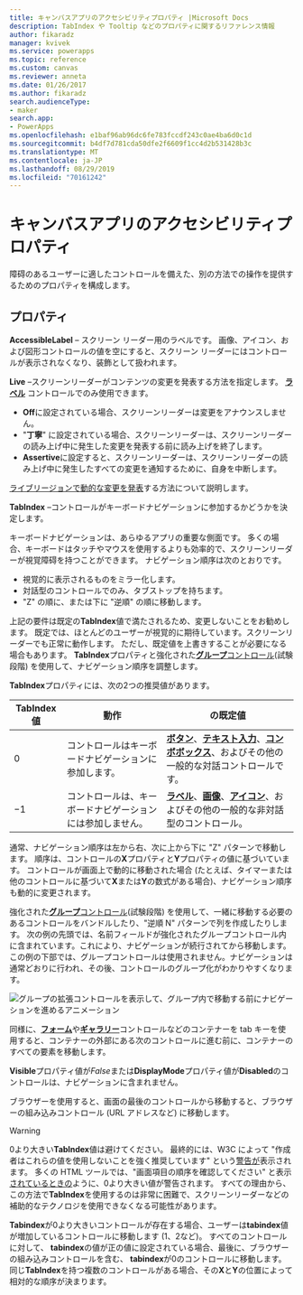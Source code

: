 ```yaml
---
title: キャンバスアプリのアクセシビリティプロパティ |Microsoft Docs
description: TabIndex や Tooltip などのプロパティに関するリファレンス情報
author: fikaradz
manager: kvivek
ms.service: powerapps
ms.topic: reference
ms.custom: canvas
ms.reviewer: anneta
ms.date: 01/26/2017
ms.author: fikaradz
search.audienceType:
- maker
search.app:
- PowerApps
ms.openlocfilehash: e1baf96ab96dc6fe783fccdf243c0ae4ba6d0c1d
ms.sourcegitcommit: b4df7d781cda50dfe2f6609f1cc4d2b531428b3c
ms.translationtype: MT
ms.contentlocale: ja-JP
ms.lasthandoff: 08/29/2019
ms.locfileid: "70161242"
---
```

# <a name="accessibility-properties-for-canvas-apps"></a>キャンバスアプリのアクセシビリティプロパティ

障碍のあるユーザーに適したコントロールを備えた、別の方法での操作を提供するためのプロパティを構成します。

## <a name="properties"></a>プロパティ

**AccessibleLabel** – スクリーン リーダー用のラベルです。 画像、アイコン、および図形コントロールの値を空にすると、スクリーン リーダーにはコントロールが表示されなくなり、装飾として扱われます。

**Live** –スクリーンリーダーがコンテンツの変更を発表する方法を指定します。 **[ラベル](control-text-box.md)** コントロールでのみ使用できます。

* **Off**に設定されている場合、スクリーンリーダーは変更をアナウンスしません。
* "**丁寧**" に設定されている場合、スクリーンリーダーは、スクリーンリーダーの読み上げ中に発生した変更を発表する前に読み上げを終了します。
* **Assertive**に設定すると、スクリーンリーダーは、スクリーンリーダーの読み上げ中に発生したすべての変更を通知するために、自身を中断します。

[ライブリージョンで動的な変更を発表](../accessible-apps-live-regions.md)する方法について説明します。

**TabIndex** –コントロールがキーボードナビゲーションに参加するかどうかを決定します。

キーボードナビゲーションは、あらゆるアプリの重要な側面です。  多くの場合、キーボードはタッチやマウスを使用するよりも効率的で、スクリーンリーダーが視覚障碍を持つことができます。  ナビゲーション順序は次のとおりです。
- 視覚的に表示されるものをミラー化します。
- 対話型のコントロールでのみ、タブストップを持ちます。
- "Z" の順に、または下に "逆順" の順に移動します。

上記の要件は既定の**TabIndex**値で満たされるため、変更しないことをお勧めします。  既定では、ほとんどのユーザーが視覚的に期待しています。スクリーンリーダーでも正常に動作します。  ただし、既定値を上書きすることが必要になる場合もあります。  **TabIndex**プロパティと強化された[**グループ**コントロール](https://powerapps.microsoft.com/en-us/blog/enhanced-group-experimental-control-with-layout-control-and-nesting/)(試験段階) を使用して、ナビゲーション順序を調整します。  

**TabIndex**プロパティには、次の2つの推奨値があります。

| TabIndex 値 | 動作 | の既定値 |
|----------------|----------|-------------|
| 0 | コントロールはキーボードナビゲーションに参加します。 | [**ボタン**](control-button.md)、[**テキスト入力**](control-text-input.md)、[**コンボボックス**](control-combo-box.md)、およびその他の一般的な対話コントロールです。 |
| &minus;1 | コントロールは、キーボードナビゲーションには参加しません。 | [**ラベル**](control-text-box.md)、[**画像**](control-image.md)、[**アイコン**](control-shapes-icons.md)、およびその他の一般的な非対話型のコントロール。 |

通常、ナビゲーション順序は左から右、次に上から下に "Z" パターンで移動します。 順序は、コントロールの**X**プロパティと**Y**プロパティの値に基づいています。 コントロールが画面上で動的に移動された場合 (たとえば、タイマーまたは他のコントロールに基づいて**X**または**Y**の数式がある場合)、ナビゲーション順序も動的に変更されます。

強化された[**グループ**コントロール](https://powerapps.microsoft.com/en-us/blog/enhanced-group-experimental-control-with-layout-control-and-nesting/)(試験段階) を使用して、一緒に移動する必要のあるコントロールをバンドルしたり、"逆順 N" パターンで列を作成したりします。  次の例の先頭では、名前フィールドが強化されたグループコントロール内に含まれています。これにより、ナビゲーションが続行されてから移動します。  この例の下部では、グループコントロールは使用されません。ナビゲーションは通常どおりに行われ、その後、コントロールのグループ化がわかりやすくなります。 

![グループの拡張コントロールを表示して、グループ内で移動する前にナビゲーションを進めるアニメーション](media/properties-accessibility/enhanced-group.gif)

同様に、[**フォーム**](control-form-detail.md)や[**ギャラリー**](control-gallery.md)コントロールなどのコンテナーを tab キーを使用すると、コンテナーの外部にある次のコントロールに進む前に、コンテナーのすべての要素を移動します。  

**Visible**プロパティ値が*False*または**DisplayMode**プロパティ値が**Disabled**のコントロールは、ナビゲーションに含まれません。  

ブラウザーを使用すると、画面の最後のコントロールから移動すると、ブラウザーの組み込みコントロール (URL アドレスなど) に移動します。  

> [!WARNING]
> 0より大きい**TabIndex**値は避けてください。 最終的には、W3C によって "作成者はこれらの値を使用しないことを強く推奨しています" という[警告が](https://www.w3.org/TR/wai-aria-practices/#kbd_general_between)表示されます。 多くの HTML ツールでは、"画面項目の順序を確認してください" と表示[されているときの](../accessibility-checker.md)ように、0より大きい値が警告されます。  すべての理由から、この方法で**TabIndex**を使用するのは非常に困難で、スクリーンリーダーなどの補助的なテクノロジを使用できなくなる可能性があります。
> 
> **Tabindex**が0より大きいコントロールが存在する場合、ユーザーは**tabindex**値が増加しているコントロールに移動します (1、2など)。 すべてのコントロールに対して、 **tabindex**の値が正の値に設定されている場合、最後に、ブラウザーの組み込みコントロールを含む、 **tabindex**が0のコントロールに移動します。 同じ**TabIndex**を持つ複数のコントロールがある場合、その**X**と**Y**の位置によって相対的な順序が決まります。





